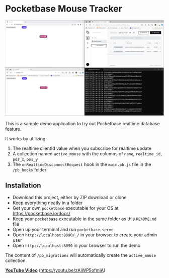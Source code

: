 # Pocketbase Mouse Tracker

![alt text](screenshot.png "Screenshot")

This is a sample demo application to try out Pocketbase realtime database feature.

It works by utilizing:

1. The realtime clientId value when you subscribe for realtime update
2. A collection named `active_mouse` with the columns of `name`, `realtime_id`, `pos_x`, `pos_y`
3. The `onRealtimeDisconnectRequest` hook in the `main.pb.js` file in the `/pb_hooks` folder

## Installation

* Download this project, either by ZIP download or clone
* Keep everything neatly in a folder
* Get your own `pocketbase` executable for your OS at https://pocketbase.io/docs/
* Keep your `pocketbase` executable in the same folder as this `README.md` file
* Open up your terminal and run `pocketbase serve`
* Open `http://localhost:8090/_/` in your browser to create your admin user
* Open `http://localhost:8090` in your browser to run the demo

The content of `/pb_migrations` will automatically create the `active_mouse` collection.

<a href="https://youtu.be/zAlWP5ofmiA
" target="_blank">**YouTube Video**</a> (https://youtu.be/zAlWP5ofmiA)